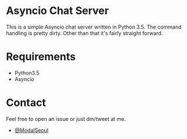 # Asyncio Chat Server
This is a simple Asyncio chat server written in Python 3.5. The command handling is pretty dirty. Other than that it's fairly straight forward.

# Requirements
+ Python3.5
+ Asyncio


# Contact
Feel free to open an issue or just dm/tweet at me.
+ [@ModalSeoul](https://Twitter.com/ModalSeoul)

